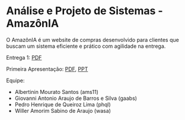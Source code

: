 # Análise e Projeto de Sistemas - AmazônIA

O AmazônIA é um website de compras desenvolvido para clientes que buscam um sistema eficiente e prático com agilidade na entrega.

Entrega 1: [PDF](https://github.com/gaabs/amazonia/blob/master/APS%20-%20Entrega%201.pdf)

Primeira Apresentação:  [PDF](https://github.com/gaabs/amazonia/blob/master/docs/APS%20Amazonia%20-%20Apresenta%C3%A7%C3%A3o%201.pdf), [PPT](https://github.com/gaabs/amazonia/blob/master/docs/APS%20Amazonia%20-%20Apresenta%C3%A7%C3%A3o%201.pptx)

Equipe:
* Albertinin Mourato Santos (ams11)
* Giovanni Antonio Araujo de Barros e Silva (gaabs)
* Pedro Henrique de Queiroz Lima (phql)
* Willer Amorim Sabino de Araujo (wasa)
